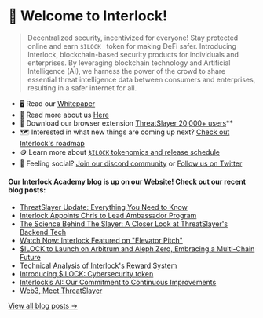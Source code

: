# 👋 Welcome to Interlock!

> Decentralized security, incentivized for everyone! Stay protected online and earn ``$ILOCK `` token for making DeFi safer. Introducing Interlock, blockchain-based security products for individuals and enterprises. By leveraging blockchain technology and Artificial Intelligence (AI), we harness the power of the crowd to share essential threat intelligence data between consumers and enterprises,
resulting in a safer internet for all.

* 🖥️ Read our [Whitepaper](https://www.interlock.network/whitepaper)
* :book: Read more about us [Here](https://docs.interlock.network/)
* :jigsaw: Download our browser extension [ThreatSlayer 20,000+ users](https://chrome.google.com/webstore/detail/threatslayer/mgcmocglffknmbhhfjihifeldhghihpj)** 
* 🗺️ Interested in what new things are coming up next? [Check out Interlock's roadmap](https://www.interlock.network/whitepaper#Roadmap) 
* 🪙 Learn more about [`$ILOCK` tokenomics and release schedule](https://docs.interlock.network/token/supply.html)
* 🦩 Feeling social? [Join our discord community](https://bit.ly/intldiscord) or [Follow us on Twitter](https://bit.ly/ilocktwitter)

#### Our Interlock Academy blog is up on our Website! Check out our recent blog posts:

- [ThreatSlayer Update: Everything You Need to Know](https://www.interlock.network/blog/threatslayer-update-everything-you-need-to-know)
- [Interlock Appoints Chris to Lead Ambassador Program](https://www.interlock.network/blog/interlock-appoints-chris-to-lead-ambassador-program)
- [The Science Behind The Slayer: A Closer Look at ThreatSlayer's Backend Tech](https://www.interlock.network/blog/the-science-behind-the-slayer-a-closer-look-at-threatslayers-backend-tech)
- [Watch Now: Interlock Featured on "Elevator Pitch"](https://www.interlock.network/blog/watch-now-interlock-featured-on-elevator-pitch)
- [$ILOCK to Launch on Arbitrum and Aleph Zero, Embracing a Multi-Chain Future](https://www.interlock.network/blog/ilock-to-launch-on-arbitrum-and-aleph-zero-embracing-a-multi-chain-future)
- [Technical Analysis of Interlock's Reward System](https://www.interlock.network/post/ilock-technical-analysis-of-interlocks-reward-system)
- [Introducing $ILOCK: Cybersecurity token](https://www.interlock.network/post/introducing-ilock-cybersecurity-token)
- [Interlock’s AI: Our Commitment to Continuous Improvements](https://www.interlock.network/post/interlocks-ai-our-commitment-to-continuous-improvements)
- [Web3, Meet ThreatSlayer](https://www.interlock.network/post/web-3-meet-threatslayer)

[View all blog posts &rarr;](https://www.interlock.network/blogs)
